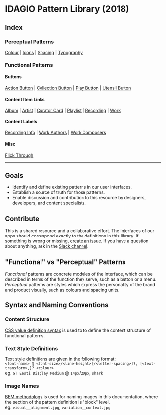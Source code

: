 # IDAGIO Pattern Library (2018)

## Index

### Perceptual Patterns
[Colour](perceptual/colour) | [Icons](perceptual/icons) | [Spacing](perceptual/spacing) | [Typography](perceptual/typography)

### Functional Patterns
#### Buttons
[Action Button](functional/buttons/action-button) | [Collection Button](functional/buttons/collection-button) |
[Play Button](functional/buttons/play-button) | [Utensil Button](functional/buttons/utensil-button)

#### Content Item Links
[Album](functional/content-item-links/album) | [Artist](functional/content-item-links/artist) | [Curator Card](functional/content-item-links/curator-card) | [Playlist](functional/content-item-links/playlist) | [Recording](functional/content-item-links/recording) | [Work](functional/content-item-links/work)

#### Content Labels
[Recording Info](functional/content-labels/recording-info) | [Work Authors](functional/content-labels/work-authors) | [Work Composers](functional/content-labels/work-composers)

#### Misc
[Flick Through](functional/misc/flick-through)

---

## Goals
- Identify and define existing patterns in our user interfaces.
- Establish a source of truth for those patterns.
- Enable discussion and contribution to this resource by designers, developers, and content specialists.

## Contribute
This is a shared resource and a collaborative effort. The interfaces of our apps should correspond exactly to the definitions in this library. If something is wrong or missing, [create an issue](https://github.com/IDAGIO/idagio-pattern-library/issues). If you have a question about anything, ask in the [Slack channel](https://idagio.slack.com/messages/C91FD96HE/).

## "Functional" vs "Perceptual" Patterns

*Functional* patterns are concrete modules of the interface, which can be described in terms of the function they serve, such as a button or a menu.
*Perceptual* patterns are styles which express the personality of the brand and product visually, such as colours and spacing units.

## Syntax and Naming Conventions
### Content Structure
[CSS value definition syntax](https://developer.mozilla.org/en-US/docs/Web/CSS/Value_definition_syntax) is used to to define the content structure of functional patterns.

### Text Style Definitions
Text style definitions are given in the following format:  
`<font-name> @ <font-size>/<line-height>[/<letter-spacing>]?, [<text-transform>,]? <colour>`  
eg. `GT Eesti Display Medium` @ `14px`/`20px`, `shark`

### Image Names
[BEM methodology](http://getbem.com/) is used for naming images in this documentation, where the section of the pattern definition is "block" level.  
eg. `visual__alignment.jpg`, `variation__context.jpg`
